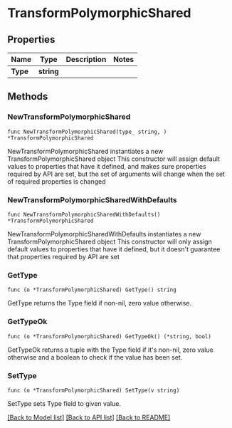 # TransformPolymorphicShared

## Properties

Name | Type | Description | Notes
------------ | ------------- | ------------- | -------------
**Type** | **string** |  | 

## Methods

### NewTransformPolymorphicShared

`func NewTransformPolymorphicShared(type_ string, ) *TransformPolymorphicShared`

NewTransformPolymorphicShared instantiates a new TransformPolymorphicShared object
This constructor will assign default values to properties that have it defined,
and makes sure properties required by API are set, but the set of arguments
will change when the set of required properties is changed

### NewTransformPolymorphicSharedWithDefaults

`func NewTransformPolymorphicSharedWithDefaults() *TransformPolymorphicShared`

NewTransformPolymorphicSharedWithDefaults instantiates a new TransformPolymorphicShared object
This constructor will only assign default values to properties that have it defined,
but it doesn't guarantee that properties required by API are set

### GetType

`func (o *TransformPolymorphicShared) GetType() string`

GetType returns the Type field if non-nil, zero value otherwise.

### GetTypeOk

`func (o *TransformPolymorphicShared) GetTypeOk() (*string, bool)`

GetTypeOk returns a tuple with the Type field if it's non-nil, zero value otherwise
and a boolean to check if the value has been set.

### SetType

`func (o *TransformPolymorphicShared) SetType(v string)`

SetType sets Type field to given value.



[[Back to Model list]](../README.md#documentation-for-models) [[Back to API list]](../README.md#documentation-for-api-endpoints) [[Back to README]](../README.md)


